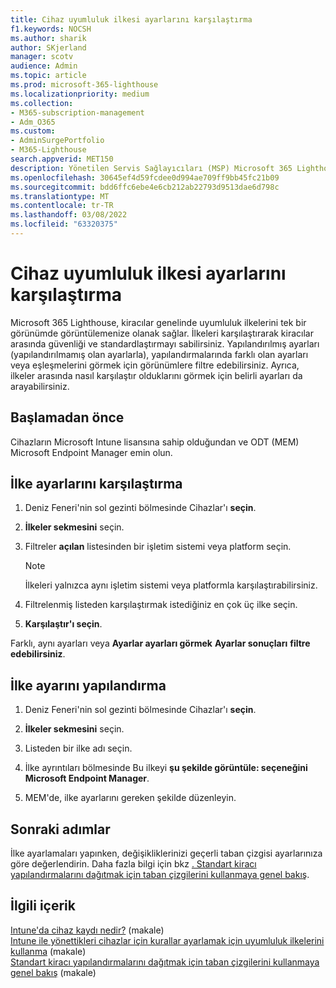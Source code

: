 ```yaml
---
title: Cihaz uyumluluk ilkesi ayarlarını karşılaştırma
f1.keywords: NOCSH
ms.author: sharik
author: SKjerland
manager: scotv
audience: Admin
ms.topic: article
ms.prod: microsoft-365-lighthouse
ms.localizationpriority: medium
ms.collection:
- M365-subscription-management
- Adm_O365
ms.custom:
- AdminSurgePortfolio
- M365-Lighthouse
search.appverid: MET150
description: Yönetilen Servis Sağlayıcıları (MSP) Microsoft 365 Lighthouse, cihaz uyumluluk ilkesi ayarlarını karşılaştırmayı öğrenin.
ms.openlocfilehash: 30645ef4d59fcdee0d994ae709ff9bb45fc21b09
ms.sourcegitcommit: bdd6ffc6ebe4e6cb212ab22793d9513dae6d798c
ms.translationtype: MT
ms.contentlocale: tr-TR
ms.lasthandoff: 03/08/2022
ms.locfileid: "63320375"
---
```

# <a name="compare-device-compliance-policy-settings"></a>Cihaz uyumluluk ilkesi ayarlarını karşılaştırma

Microsoft 365 Lighthouse, kiracılar genelinde uyumluluk ilkelerini tek bir görünümde görüntülemenize olanak sağlar. İlkeleri karşılaştırarak kiracılar arasında güvenliği ve standardlaştırmayı sabilirsiniz. Yapılandırılmış ayarları (yapılandırılmamış olan ayarlarla), yapılandırmalarında farklı olan ayarları veya eşleşmelerini görmek için görünümlere filtre  edebilirsiniz. Ayrıca, ilkeler arasında nasıl karşılaştır olduklarını görmek için belirli ayarları da arayabilirsiniz.

## <a name="before-you-begin"></a>Başlamadan önce

Cihazların Microsoft Intune lisansına sahip olduğundan ve ODT (MEM) Microsoft Endpoint Manager emin olun.

## <a name="compare-policy-settings"></a>İlke ayarlarını karşılaştırma

1. Deniz Feneri'nin sol gezinti bölmesinde Cihazlar'ı **seçin**.

2. **İlkeler sekmesini** seçin.

3. Filtreler **açılan** listesinden bir işletim sistemi veya platform seçin.

   > [!NOTE]
   > İlkeleri yalnızca aynı işletim sistemi veya platformla karşılaştırabilirsiniz.

4. Filtrelenmiş listeden karşılaştırmak istediğiniz en çok üç ilke seçin.

5. **Karşılaştır'ı seçin**.

Farklı, aynı ayarları veya **Ayarlar ayarları görmek** **Ayarlar sonuçları** **filtre edebilirsiniz**.

## <a name="configure-a-policy-setting"></a>İlke ayarını yapılandırma

1. Deniz Feneri'nin sol gezinti bölmesinde Cihazlar'ı **seçin**.

2. **İlkeler sekmesini** seçin.

3. Listeden bir ilke adı seçin.

4. İlke ayrıntıları bölmesinde Bu ilkeyi **şu şekilde görüntüle: seçeneğini Microsoft Endpoint Manager**.

5. MEM'de, ilke ayarlarını gereken şekilde düzenleyin.

## <a name="next-steps"></a>Sonraki adımlar

İlke ayarlamaları yapınken, değişikliklerinizi geçerli taban çizgisi ayarlarınıza göre değerlendirin. Daha fazla bilgi için bkz [. Standart kiracı yapılandırmalarını dağıtmak için taban çizgilerini kullanmaya genel bakış](m365-lighthouse-deploy-standard-tenant-configurations-overview.md).

## <a name="related-content"></a>İlgili içerik

[Intune'da cihaz kaydı nedir?](/mem/intune/enrollment/device-enrollment) (makale)  
[Intune ile yönettikleri cihazlar için kurallar ayarlamak için uyumluluk ilkelerini kullanma](/mem/intune/protect/device-compliance-get-started) (makale)  
[Standart kiracı yapılandırmalarını dağıtmak için taban çizgilerini kullanmaya genel bakış](m365-lighthouse-deploy-standard-tenant-configurations-overview.md) (makale)
